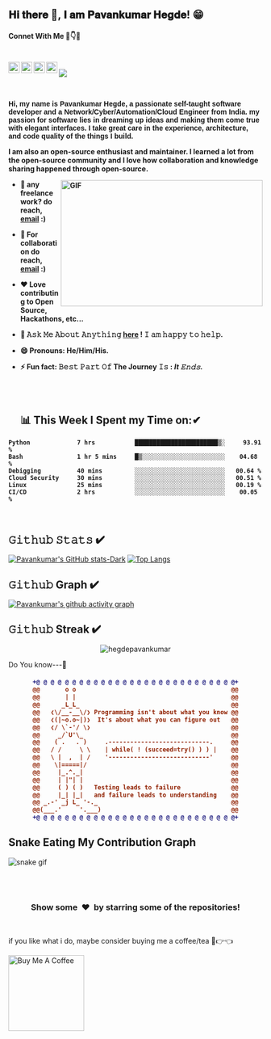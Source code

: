 
  <!-- Connect with me -->  
<h2 align="left" >
 𝐇𝐢 𝐭𝐡𝐞𝐫𝐞 👋, 𝐈 𝐚𝐦 𝐏𝐚𝐯𝐚𝐧𝐤𝐮𝐦𝐚𝐫 𝐇𝐞𝐠𝐝𝐞! 😁 
 </h2>
 <h4>Connet With Me 🤙👇🙌</h4>
  <h4>
<br/>
<a href="https://www.instagram.com/iampavankumarhegde/">
  <img align="left" alt="Pavankumar Hegde's Instagram" width="22px" src="https://raw.githubusercontent.com/hussainweb/hussainweb/main/icons/instagram.png" />
</a>
<a href="https://leetcode.com/hegdepavankumar/">
  <img align="left" alt="Pavankumar Hegde's LeetCode" width="22px" src="https://assets.leetcode.com/static_assets/public/icons/favicon-16x16.png" />
</a>
<a href="https://www.hackerrank.com/hegdepavankumar">
  <img align="left" alt="Pavankumar Hegde | Hackerrank" width="22px" src="https://upload.wikimedia.org/wikipedia/commons/thumb/4/40/HackerRank_Icon-1000px.png/240px-HackerRank_Icon-1000px.png" />
</a>
<a href="https://www.linkedin.com/in/hegdepavankumar/">
  <img align="left" alt="Pavankumar Hegde's LinkedIn" width="22px" src="https://github.com/hegdepavankumar/hegdepavankumar/blob/main/assets/photo-1611944212129-29977ae1398c.jpg" />
</a>
  
  ![](https://komarev.com/ghpvc/?username=hegdepavankumar&color=blue)

<br />
 
<p style="font-family: Arial"> Hi, my name is Pavankumar Hegde, a passionate self-taught software developer and a Network/Cyber/Automation/Cloud   Engineer from India. my passion for software lies in dreaming up ideas and making them come true with elegant interfaces. I take great care in the experience, architecture, and code quality of the things I build.

I am also an open-source enthusiast and maintainer. I learned a lot from the open-source community and I love how collaboration and knowledge sharing happened through open-source.</p>
  

  <img align="right" height="250" width="400" alt="GIF" src="https://camo.githubusercontent.com/86a3b6db470f1a0429f7355c08d1edabf3d2c804/68747470733a2f2f6d69726f2e6d656469756d2e636f6d2f6d61782f313336302f312a495247486d69477361313673746564517649615a66772e676966"/>
  
- 💼 any freelance work? do reach, [email](mailto:puhegde01@gmail.com) :)
- 👯 For collaboration do reach, [email](mailto:puhegde01@gmail.com) :)
- ❤️ Love contributing to Open Source, Hackathons, etc...
- 💬 𝙰𝚜𝚔 𝙼𝚎 𝙰𝚋𝚘𝚞𝚝 𝙰𝚗𝚢𝚝𝚑𝚒𝚗𝚐 [here](https://github.com/hegdepavankumar/hegdepavankumar/issues/1) ! 𝙸 𝚊𝚖 𝚑𝚊𝚙𝚙𝚢 𝚝𝚘 𝚑𝚎𝚕𝚙.
- 😄 Pronouns: **He/Him/His.**
- ⚡️ Fun fact: **𝙱𝚎𝚜𝚝 𝙿𝚊𝚛𝚝 𝙾𝚏 The Journey 𝙸𝚜 : *It  𝙴𝚗𝚍𝚜.***
  

  
  <!-- Tech Stack -->  
  
  <br>
    <br>
  
  
   ## 📊 This Week I Spent my Time on:✔
<!--START_SECTION:waka-->

```text
Python             7 hrs           ███████████████████████▒░     93.91 %
Bash               1 hr 5 mins     █▒░░░░░░░░░░░░░░░░░░░░░░░    04.68 %
Debigging          40 mins         ░░░░░░░░░░░░░░░░░░░░░░░░░   00.64 %
Cloud Security     30 mins         ░░░░░░░░░░░░░░░░░░░░░░░░░   00.51 %
Linux              25 mins         ░░░░░░░░░░░░░░░░░░░░░░░░░   00.19 %
CI/CD              2 hrs           ░░░░░░░░░░░░░░░░░░░░░░░░░    00.05 %
```
   <br>
  
   <!-- 𝙶𝚒𝚝𝚑𝚞𝚋 𝚂𝚝𝚊𝚝𝚜 -->  
     

  ## 𝙶𝚒𝚝𝚑𝚞𝚋 𝚂𝚝𝚊𝚝𝚜 ✔
  
[![Pavankumar's GitHub stats-Dark](https://github-readme-stats.vercel.app/api?username=hegdepavankumar&show_icons=true&theme=dark#gh-dark-mode-only)](https://github.com/hegdepavankumar/github-readme-stats#gh-dark-mode-only)
  [![Top Langs](https://github-readme-stats.vercel.app/api/top-langs/?username=hegdepavankumar&layout=compact)](https://github.com/hegdepavankumar/github-readme-stats)
  

  ## 𝙶𝚒𝚝𝚑𝚞𝚋 Graph ✔         

[![Pavankumar's github activity graph](https://github-readme-activity-graph.vercel.app/graph?username=hegdepavankumar&theme=github-compact)](https://github.com/hegdepavankumar/github-readme-activity-graph)
  
  ## 𝙶𝚒𝚝𝚑𝚞𝚋 Streak ✔ 
  
<p align="center" style='margin: 8px 4px;'>
    <img src="https://github-readme-streak-stats.herokuapp.com/?user=hegdepavankumar&theme=highcontrast" alt="hegdepavankumar" />
</p>
  

  

Do You know---🤖


<h4 align="center">
  
```diff
+@ @ @ @ @ @ @ @ @ @ @ @ @ @ @ @ @ @ @ @ @ @ @ @ @ @ @ @+
@@       o o                                           @@
@@       | |                                           @@
@@      _L_L_                                          @@
@@   ❮\/__-__\/❯ Programming isn't about what you know @@
@@   ❮(|~o.o~|)❯  It's about what you can figure out   @@
@@   ❮/ \`-'/ \❯                                       @@
@@     _/`U'\_                                         @@
@@    ( .   . )     .----------------------------.     @@
@@   / /     \ \    | while( ! (succeed=try() ) ) |    @@
@@   \ |  ,  | /    '----------------------------'     @@
@@    \|=====|/                                        @@
@@     |_.^._|                                         @@
@@     | |"| |                                         @@
@@     ( ) ( )   Testing leads to failure              @@
@@     |_| |_|   and failure leads to understanding    @@
@@ _.-' _j L_ '-._                                     @@
@@(___.'     '.___)                                    @@
+@ @ @ @ @ @ @ @ @ @ @ @ @ @ @ @ @ @ @ @ @ @ @ @ @ @ @ @+
```

</h4> 


</p>

## Snake Eating My Contribution Graph
![snake gif](https://github.com/hegdepavankumar/hegdepavankumar/blob/output/github-contribution-grid-snake.gif)

<br>


<br>
<h3 align="center">Show some &nbsp;❤️&nbsp; by starring some of the repositories!</h3>
<br>


 <!-- Support Me --> 

 
 
<!--END_SECTION -->

if you like what i do, maybe consider buying me a coffee/tea 🥺👉👈

<a href="https://www.buymeacoffee.com/hegdepavankumar" target="_blank"><img src="https://cdn.buymeacoffee.com/buttons/v2/default-red.png" alt="Buy Me A Coffee" width="150" ></a>





